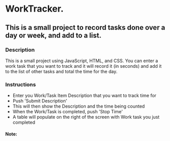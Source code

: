 # WorkTracker.

## This is a small project to record tasks done over a day or week, and add to a list.

### Description

This is a small project using JavaScript, HTML, and CSS.  You can enter a work task that you want to track and it will record it (in seconds) and add it to the list of other tasks and total the time for the day.


### Instructions

- Enter you Work/Task Item Description that you want to track time for
- Push 'Submit Description'
- This will then show the Description and the time being counted
- When the Work/Task is completed, push 'Stop Time'
- A table will populate on the right of the screen with Work task you just completed


#### Note: 
